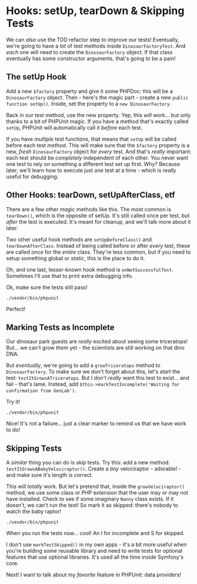 # Hooks: setUp, tearDown & Skipping Tests

We can *also* use the TDD refactor step to improve our tests! Eventually, we're
going to have a *lot* of test methods inside `DinosaurFactoryTest`. And *each* one
will need to create the `DinosaurFactory` object. If that class eventually has some
constructor arguments, that's going to be a pain!

## The setUp Hook

Add a new `$factory` property and give it some PHPDoc: this will be a `DinosaurFactory`
object. Then - here's the magic part - create a new `public function setUp()`.
Inside, set the property to a `new DinosaurFactory`.

Back in our test method, use the new property. Yep, this *will* work... but only
thanks to a bit of PHPUnit magic. If you have a method that's exactly called `setUp`,
PHPUnit will automatically call it *before* each test.

If you have *multiple* test functions, that means that `setUp` will be called before
each test *method*. This will make sure that the `$factory` property is a new, *fresh*
`DinosaurFactory` object for *every* test. And that's *really* important: each test
should be *completely* independent of each other. You never want one test to rely
on something a different test set up first. Why? Because later, we'll learn how to
execute just *one* test at a time - which is *really* useful for debugging.

## Other Hooks: tearDown, setUpAfterClass, etf

There are a few other *magic* methods like this. The most common is `tearDown()`,
which is the opposite of setUp. It's still called once per test, but *after*
the test is executed. It's meant for cleanup, and we'll talk more about it later.

Two other useful hook methods are `setUpBeforeClass()` and `tearDownAfterClass`.
Instead of being called before or after *every* test, these are called *once* for
the *entire* class. They're less common, but if you need to setup something global
or *static*, this is the place to do it.

Oh, and one last, lesser-known hook method is `onNotSuccessfulTest`. Sometimes I'll
use that to print extra debugging info.

Ok, make sure the tests still pass!

```terminal-silent
./vendor/bin/phpunit
```

Perfect!

## Marking Tests as Incomplete

Our dinosaur park guests are *really* excited about seeing some triceratops! But...
we can't grow them yet - the scientists are still working on that dino DNA.

But *eventually*, we're going to add a `growTriceratops` method to `DinosaurFactory`.
To make sure we don't forget about this, let's *start* the test: `testItGrowsATriceratops`.
But I don't *really* want this test to exist... and fail - that's lame. Instead,
add `$this->markTestIncomplete('Waiting for confirmation from GenLab')`.

Try it!

```terminal-silent
./vendor/bin/phpunit
```

Nice! It's not a failure... just a clear marker to remind us that we have work to do!

## Skipping Tests

A *similar* thing you can do is *skip* tests. Try this: add a new method:
`testItGrowsABabyVelociraptor()`. Create a *tiny* velociraptor - adorable! - and
make sure it's length is correct.

This will *totally* work. But let's pretend that, inside the `growVelociraptor()`
method, we use some class or PHP extension that the user may or may not have installed.
Check to see if some imaginary `Nanny` class exists. If it doesn't, we can't
run the test! So mark it as skipped: there's nobody to watch the baby raptor!

```terminal-silent
./vendor/bin/phpunit
```

When you run the tests now... cool! An I for incomplete and S for skipped.

I don't use `markTestSkipped()` in my own apps - it's a bit more useful when
you're building some reusable library and need to write tests for optional features
that use optional libraries. It's used all the time inside Symfony's core.

Next! I want to talk about my *favorite* feature in PHPUnit: data providers!
